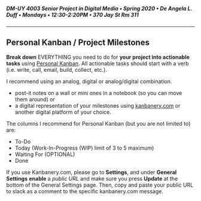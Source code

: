 ##### DM-UY 4003 Senior Project in Digital Media • Spring 2020 • De Angela L. Duff • Mondays • 12:30-2:20PM • 370 Jay St Rm 311

---

## Personal Kanban / Project Milestones
**Break down** EVERYTHING you need to do for **your project into actionable tasks** using [Personal Kanban](http://personalkanban.com). All actionable tasks should start with a verb (i.e. write, call, email, build, collect, etc.). 

I recommend using an analog, digital or analog/digital combination. 

* post-it notes on a wall or mini ones in a notebook (so you can move them around) or
* a digital representation of your milestones using [kanbanery.com](http://kanbanery.com) or another digital platform of your choice.

The columns I recommend for Personal Kanban (but you are not limited to) are:
* To-Do
* Today (Work-In-Progress (WIP) limit of 3 to 5 maximum)
* Waiting For (OPTIONAL)
* Done

If you use Kanbanery.com, please go to **Settings**, and under **General Settings** **enable** a *public URL* and make sure you press **Update** at the bottom of the General Settings page. Then, copy and paste your public URL to slack as a comment to the specific kanbanery.com message.